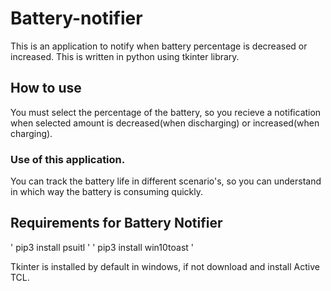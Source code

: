 # Battery-notifier
This is an application to notify when battery percentage is decreased or increased.
This is written in python using tkinter library.
## How to use 
You must select the percentage of the battery, so you recieve a notification when selected amount is decreased(when discharging) or increased(when charging).
### Use of this application.
You can track the battery life in different scenario's, so you can understand in which way the battery is consuming quickly.
## Requirements for Battery Notifier
' pip3 install psuitl '
' pip3 install win10toast '

Tkinter is installed by default in windows, if not download and install Active TCL.
